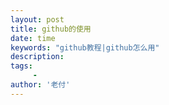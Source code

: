 ```yaml
---
layout: post
title: github的使用
date: time
keywords: "github教程|github怎么用"
description:
tags:
     - 
author: '老付'
---
```

